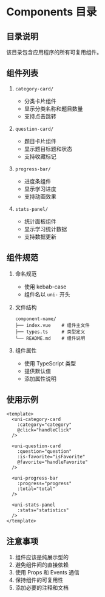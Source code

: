 # Components 目录

## 目录说明
该目录包含应用程序的所有可复用组件。

## 组件列表
1. `category-card/`
   - 分类卡片组件
   - 显示分类名称和题目数量
   - 支持点击跳转

2. `question-card/`
   - 题目卡片组件
   - 显示题目标题和状态
   - 支持收藏标记

3. `progress-bar/`
   - 进度条组件
   - 显示学习进度
   - 支持动画效果

4. `stats-panel/`
   - 统计面板组件
   - 显示学习统计数据
   - 支持数据更新

## 组件规范
1. 命名规范
   - 使用 kebab-case
   - 组件名以 `uni-` 开头

2. 文件结构
   ```
   component-name/
   ├── index.vue    # 组件主文件
   ├── types.ts     # 类型定义
   └── README.md    # 组件说明
   ```

3. 组件属性
   - 使用 TypeScript 类型
   - 提供默认值
   - 添加属性说明

## 使用示例
```vue
<template>
  <uni-category-card
    :category="category"
    @click="handleClick"
  />
  
  <uni-question-card
    :question="question"
    :is-favorite="isFavorite"
    @favorite="handleFavorite"
  />
  
  <uni-progress-bar
    :progress="progress"
    :total="total"
  />
  
  <uni-stats-panel
    :stats="statistics"
  />
</template>
```

## 注意事项
1. 组件应该是纯展示型的
2. 避免组件间的直接依赖
3. 使用 Props 和 Events 通信
4. 保持组件的可复用性
5. 添加必要的注释和文档 